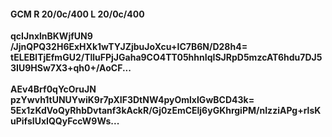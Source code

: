 #### GCM R 20/0c/400 L 20/0c/400
**qcIJnxlnBKWjfUN9**<br/>**/JjnQPQ32H6ExHXk1wTYJZjbuJoXcu+IC7B6N/D28h4=**<br/>**tELEBlTjEfmGU2/TlluFPjJGaha9CO4TT05hhnIqISJRpD5mzcAT6hdu7DJ53IU9HSw7X3+qh0+/AoCF...**<br/><br/>
**AEv4Brf0qYcOruJN**<br/>**pzYwvh1tUNUYwiK9r7pXIF3DtNW4pyOmlxIGwBCD43k=**<br/>**5Ex1zKdVoQyRhbDvtanf3kAckR/Gj0zEmCElj6yGKhrgiPM/nIzziAPg+rlsKuPifsIUxIQQyFccW9Ws...**